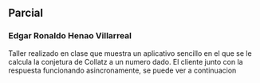 ## Parcial
### Edgar Ronaldo Henao Villarreal
Taller realizado en clase que muestra un aplicativo sencillo
en el que se le calcula la conjetura de Collatz a un numero dado.
El cliente junto con la respuesta funcionando asincronamente, se puede ver a continuacion
